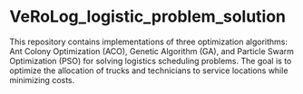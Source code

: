 # VeRoLog_logistic_problem_solution
This repository contains implementations of three optimization algorithms: Ant Colony Optimization (ACO), Genetic Algorithm (GA), and Particle Swarm Optimization (PSO) for solving logistics scheduling problems. The goal is to optimize the allocation of trucks and technicians to service locations while minimizing costs.
